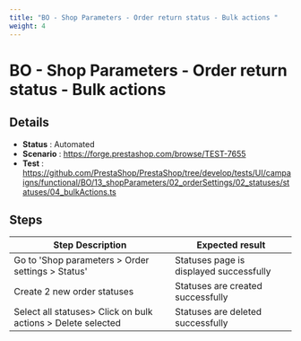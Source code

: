 ```yaml
---
title: "BO - Shop Parameters - Order return status - Bulk actions "
weight: 4
---
```


# BO - Shop Parameters - Order return status - Bulk actions 
## Details
* **Status** : Automated
* **Scenario** : https://forge.prestashop.com/browse/TEST-7655
* **Test** : https://github.com/PrestaShop/PrestaShop/tree/develop/tests/UI/campaigns/functional/BO/13_shopParameters/02_orderSettings/02_statuses/statuses/04_bulkActions.ts

## Steps
| Step Description | Expected result |
| ----- | ----- |
| Go to 'Shop parameters > Order settings > Status' | Statuses page is displayed successfully |
| Create 2 new order statuses | Statuses are created successfully |
| Select all statuses> Click on bulk actions > Delete selected | Statuses are deleted successfully |
